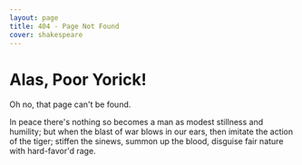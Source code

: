 ```yaml
---
layout: page
title: 404 - Page Not Found
cover: shakespeare
---
```


# Alas, Poor Yorick!

Oh no, that page can't be found.

In peace there's nothing so becomes a man as modest stillness and humility; but when the blast of war blows in our ears, then imitate the action of the tiger; stiffen the sinews, summon up the blood, disguise fair nature with hard-favor'd rage.
